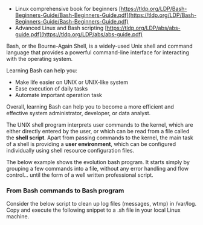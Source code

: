 - Linux comprehensive book for beginners [https://tldp.org/LDP/Bash-Beginners-Guide/Bash-Beginners-Guide.pdf](https://tldp.org/LDP/Bash-Beginners-Guide/Bash-Beginners-Guide.pdf)
- Advanced Linux and Bash scripting [https://tldp.org/LDP/abs/abs-guide.pdf](https://tldp.org/LDP/abs/abs-guide.pdf)

Bash, or the Bourne-Again Shell, is a widely-used Unix shell and command language that provides a powerful command-line interface for interacting with the operating system.

Learning Bash can help you:
- Make life easier on UNIX or UNIX-like system
- Ease execution of daily tasks
- Automate important operation task

Overall, learning Bash can help you to become a more efficient and effective system administrator, developer, or data analyst.

The UNIX shell program interprets user commands to the kernel, which are either directly entered by the user, or which can be read from a file called the **shell script**. Apart from passing commands to the kernel, the main task of a shell is providing a **user environment**, which can be configured individually using shell resource configuration files.

The below example shows the evolution bash program. It starts simply by grouping a few commands into a file, without any error handling and flow control... until the form of a well written professional script.

### From Bash commands to Bash program
Consider the below script to clean up log files (messages, wtmp) in /var/log. Copy and execute the following snippet to a .sh file in your local Linux machine.

